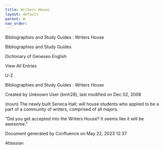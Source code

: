 ```yaml
---
title: Writers House
layout: default
parent: W
nav_order:
---
```


Bibliographies and Study Guides : Writers House

Bibliographies and Study Guides

Dictionary of Geneseo English

View All Entries

U-Z

Bibliographies and Study Guides : Writers House

Created by  Unknown User (kmh28), last modified on Dec 02, 2008

(noun) The newly built Seneca Hall; will house students who applied to be a part of a community of writers, comprised of all majors.

&quot;Did you get accepted into the Writers House? It seems like it will be awesome.&quot; 

Document generated by Confluence on May 22, 2023 12:37

Atlassian

